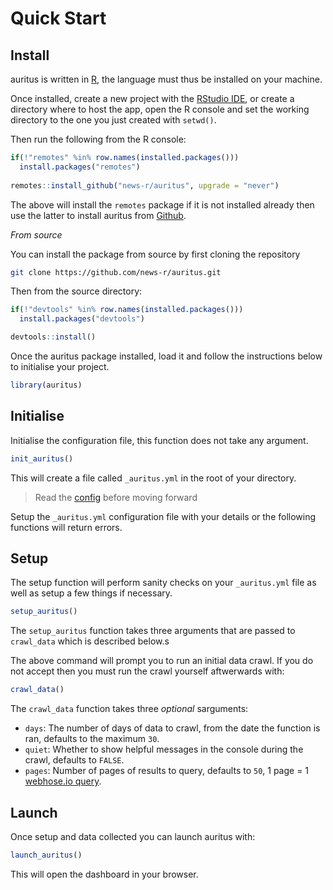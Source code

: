 # Quick Start

## Install

auritus is written in [R](https://www.r-project.org/), the language must thus be installed on your machine. 

Once installed, create a new project with the [RStudio IDE](https://www.rstudio.com/products/rstudio/download/), or create a directory where to host the app, open the R console and set the working directory to the one you just created with `setwd()`.

Then run the following from the R console:

```r
if(!"remotes" %in% row.names(installed.packages()))
  install.packages("remotes")
  
remotes::install_github("news-r/auritus", upgrade = "never")
```

The above will install the `remotes` package if it is not installed already then use the latter to install auritus from [Github](https://github.com/news-r/auritus).

_From source_

You can install the package from source by first cloning the repository

```bash
git clone https://github.com/news-r/auritus.git
```

Then from the source directory:

```r
if(!"devtools" %in% row.names(installed.packages()))
  install.packages("devtools")

devtools::install()
```

Once the auritus package installed, load it and follow the instructions below to initialise your project.

```r
library(auritus)
```

## Initialise

Initialise the configuration file, this function does not take any argument.

```r
init_auritus()
```

This will create a file called `_auritus.yml` in the root of your directory.

> Read the [config](/config) before moving forward

Setup the `_auritus.yml` configuration file with your details or the following functions will return errors.

## Setup

The setup function will perform sanity checks on your `_auritus.yml` file as well as setup a few things if necessary. 

```r
setup_auritus()
```

The `setup_auritus` function takes three arguments that are passed to `crawl_data` which is described below.s

The above command will prompt you to run an initial data crawl. If you do not accept then you must run the crawl yourself aftwerwards with:

```r
crawl_data()
```

The `crawl_data` function takes three _optional_ sarguments:

- `days`: The number of days of data to crawl, from the date the function is ran, defaults to the maximum `30`.
- `quiet`: Whether to show helpful messages in the console during the crawl, defaults to `FALSE`.
- `pages`: Number of pages of results to query, defaults to `50`, 1 page = 1 [webhose.io query](https://webhose.io/).

## Launch

Once setup and data collected you can launch auritus with:

```r
launch_auritus()
```

This will open the dashboard in your browser.
